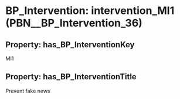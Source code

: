 # BP_Intervention: __intervention_MI1__ (PBN__BP_Intervention_36)

## Property: has_BP_InterventionKey

MI1

## Property: has_BP_InterventionTitle

Prevent fake news

